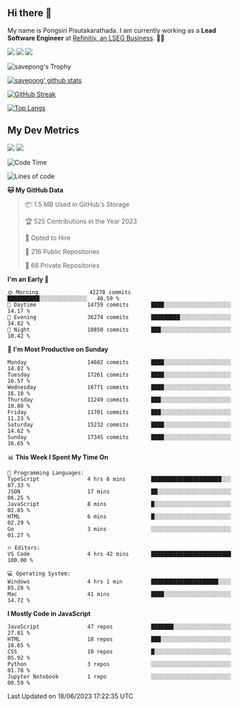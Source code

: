 ## Hi there 👋

My name is Pongsiri Pisutakarathada. I am currently working as a **Lead Software Engineer** at [Refinitiv, an LSEG Business](https://www.refinitiv.com). 👨‍💻

[<img src="https://img.shields.io/badge/pongsiri.pisutakarathada.com-%230077B5.svg?&style=for-the-badge&color=orange" />](https://pongsiri.pisutakarathada.com)
[<img src="https://img.shields.io/badge/apps.saveworld.co-%230077B5.svg?&style=for-the-badge&color=2aa889" />](https://apps.saveworld.co)
[<img src="https://img.shields.io/badge/linkedin-%230077B5.svg?&style=for-the-badge&logo=linkedin&logoColor=white" />](https://www.linkedin.com/in/savepong)

![savepong's Trophy](https://github-profile-trophy.vercel.app/?username=savepong&theme=flat&rank=SECRET,SSS,SS,S,AAA,AA,A&margin-w=15&no-bg=true&no-frame=true)

[![savepong' github stats](https://github-readme-stats.vercel.app/api?username=savepong&show_icons=true&count_private=true&theme=gotham&hide_border=true&bg_color=00000000&text_color=768390FF)](https://pongsiri.pisutakarathada.com/posts/stats)

[![GitHub Streak](https://github-readme-streak-stats.herokuapp.com?user=savepong&theme=gotham&hide_border=true&background=00000000&dates=768390FF)](https://pongsiri.pisutakarathada.com/posts/stats)

[![Top Langs](https://github-readme-stats.vercel.app/api/top-langs/?username=savepong&layout=compact&langs_count=10&theme=gotham&hide_border=true&bg_color=00000000&text_color=768390FF)](https://pongsiri.pisutakarathada.com/posts/stats)

<!-- [![savepong's wakatime stats](https://github-readme-stats.vercel.app/api/wakatime?username=@savepong&layout=default&theme=gotham&hide_border=true&bg_color=00000000&text_color=768390FF)](https://pongsiri.pisutakarathada.com/posts/stats) -->

## My Dev Metrics

[![](https://komarev.com/ghpvc/?username=savepong&color=blue&label=Profile%20Views)](https://github.com/savepong)
[![](https://img.shields.io/github/followers/savepong?label=GitHub%20Followers)](https://github.com/savepong)

<!--START_SECTION:waka-->
![Code Time](http://img.shields.io/badge/Code%20Time-1%2C278%20hrs%2055%20mins-blue)

![Lines of code](https://img.shields.io/badge/From%20Hello%20World%20I%27ve%20Written-58.1%20million%20lines%20of%20code-blue)

**🐱 My GitHub Data** 

> 📦 1.5 MB Used in GitHub's Storage 
 > 
> 🏆 525 Contributions in the Year 2023
 > 
> 💼 Opted to Hire
 > 
> 📜 216 Public Repositories 
 > 
> 🔑 66 Private Repositories 
 > 
**I'm an Early 🐤** 

```text
🌞 Morning                42278 commits       ██████████░░░░░░░░░░░░░░░   40.59 % 
🌆 Daytime                14759 commits       ████░░░░░░░░░░░░░░░░░░░░░   14.17 % 
🌃 Evening                36274 commits       █████████░░░░░░░░░░░░░░░░   34.82 % 
🌙 Night                  10850 commits       ███░░░░░░░░░░░░░░░░░░░░░░   10.42 % 
```
📅 **I'm Most Productive on Sunday** 

```text
Monday                   14602 commits       ████░░░░░░░░░░░░░░░░░░░░░   14.02 % 
Tuesday                  17261 commits       ████░░░░░░░░░░░░░░░░░░░░░   16.57 % 
Wednesday                16771 commits       ████░░░░░░░░░░░░░░░░░░░░░   16.10 % 
Thursday                 11249 commits       ███░░░░░░░░░░░░░░░░░░░░░░   10.80 % 
Friday                   11701 commits       ███░░░░░░░░░░░░░░░░░░░░░░   11.23 % 
Saturday                 15232 commits       ████░░░░░░░░░░░░░░░░░░░░░   14.62 % 
Sunday                   17345 commits       ████░░░░░░░░░░░░░░░░░░░░░   16.65 % 
```


📊 **This Week I Spent My Time On** 

```text
💬 Programming Languages: 
TypeScript               4 hrs 6 mins        ██████████████████████░░░   87.33 % 
JSON                     17 mins             ██░░░░░░░░░░░░░░░░░░░░░░░   06.25 % 
JavaScript               8 mins              █░░░░░░░░░░░░░░░░░░░░░░░░   02.85 % 
HTML                     6 mins              █░░░░░░░░░░░░░░░░░░░░░░░░   02.29 % 
Go                       3 mins              ░░░░░░░░░░░░░░░░░░░░░░░░░   01.27 % 

🔥 Editors: 
VS Code                  4 hrs 42 mins       █████████████████████████   100.00 % 

💻 Operating System: 
Windows                  4 hrs 1 min         █████████████████████░░░░   85.28 % 
Mac                      41 mins             ████░░░░░░░░░░░░░░░░░░░░░   14.72 % 
```

**I Mostly Code in JavaScript** 

```text
JavaScript               47 repos            ███████░░░░░░░░░░░░░░░░░░   27.81 % 
HTML                     18 repos            ███░░░░░░░░░░░░░░░░░░░░░░   10.65 % 
CSS                      10 repos            █░░░░░░░░░░░░░░░░░░░░░░░░   05.92 % 
Python                   3 repos             ░░░░░░░░░░░░░░░░░░░░░░░░░   01.78 % 
Jupyter Notebook         1 repo              ░░░░░░░░░░░░░░░░░░░░░░░░░   00.59 % 
```




 Last Updated on 18/06/2023 17:22:35 UTC
<!--END_SECTION:waka-->

<!--
**savepong/savepong** is a ✨ _special_ ✨ repository because its `README.md` (this file) appears on your GitHub profile.

Here are some ideas to get you started:

- 🔭 I’m currently working on WebComponents and TypeScript.
- 🌱 I’m currently learning ...
- 👯 I’m looking to collaborate on ...
- 🤔 I’m looking for help with ...
- 💬 Ask me about ...
- 📫 How to reach me: ...
- 😄 Pronouns: ...
- ⚡ Fun fact: ...
-->
